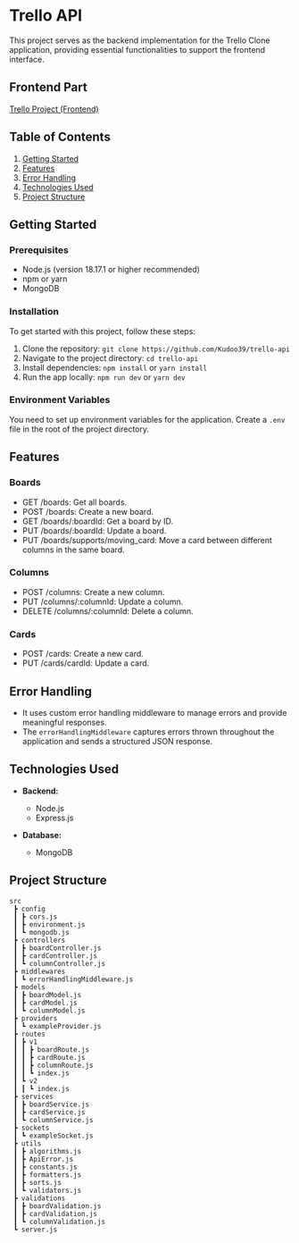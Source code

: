 # Trello API

This project serves as the backend implementation for the Trello Clone application, providing essential functionalities to support the frontend interface.

## Frontend Part

[Trello Project (Frontend)](https://github.com/Kudoo39/trello-project)

## Table of Contents

1. [Getting Started](#getting-started)
2. [Features](#features)
3. [Error Handling](#error-handling)
4. [Technologies Used](#technologies-used)
5. [Project Structure](#project-structure)


## Getting Started

### Prerequisites

- Node.js (version 18.17.1 or higher recommended)
- npm or yarn
- MongoDB

### Installation

To get started with this project, follow these steps:

1. Clone the repository: `git clone https://github.com/Kudoo39/trello-api`
2. Navigate to the project directory: `cd trello-api`
3. Install dependencies: `npm install` or `yarn install`
4. Run the app locally: `npm run dev` or `yarn dev`

### Environment Variables

You need to set up environment variables for the application. Create a `.env` file in the root of the project directory.

## Features

### Boards
- GET /boards: Get all boards.
- POST /boards: Create a new board.
- GET /boards/:boardId: Get a board by ID.
- PUT /boards/:boardId: Update a board.
- PUT /boards/supports/moving_card: Move a card between different columns in the same board.

### Columns
- POST /columns: Create a new column.
- PUT /columns/:columnId: Update a column.
- DELETE /columns/:columnId: Delete a column.

### Cards
- POST /cards: Create a new card.
- PUT /cards/cardId: Update a card.

## Error Handling

- It uses custom error handling middleware to manage errors and provide meaningful responses.
- The `errorHandlingMiddleware` captures errors thrown throughout the application and sends a structured JSON response.

## Technologies Used

- **Backend:**
  - Node.js
  - Express.js

- **Database:**
  - MongoDB

## Project Structure

```
src
 ┣ config
 ┃ ┣ cors.js
 ┃ ┣ environment.js
 ┃ ┗ mongodb.js
 ┣ controllers
 ┃ ┣ boardController.js
 ┃ ┣ cardController.js
 ┃ ┗ columnController.js
 ┣ middlewares
 ┃ ┗ errorHandlingMiddleware.js
 ┣ models
 ┃ ┣ boardModel.js
 ┃ ┣ cardModel.js
 ┃ ┗ columnModel.js
 ┣ providers
 ┃ ┗ exampleProvider.js
 ┣ routes
 ┃ ┣ v1
 ┃ ┃ ┣ boardRoute.js
 ┃ ┃ ┣ cardRoute.js
 ┃ ┃ ┣ columnRoute.js
 ┃ ┃ ┗ index.js
 ┃ ┗ v2
 ┃ ┃ ┗ index.js
 ┣ services
 ┃ ┣ boardService.js
 ┃ ┣ cardService.js
 ┃ ┗ columnService.js
 ┣ sockets
 ┃ ┗ exampleSocket.js
 ┣ utils
 ┃ ┣ algorithms.js
 ┃ ┣ ApiError.js
 ┃ ┣ constants.js
 ┃ ┣ formatters.js
 ┃ ┣ sorts.js
 ┃ ┗ validators.js
 ┣ validations
 ┃ ┣ boardValidation.js
 ┃ ┣ cardValidation.js
 ┃ ┗ columnValidation.js
 ┗ server.js
 ```